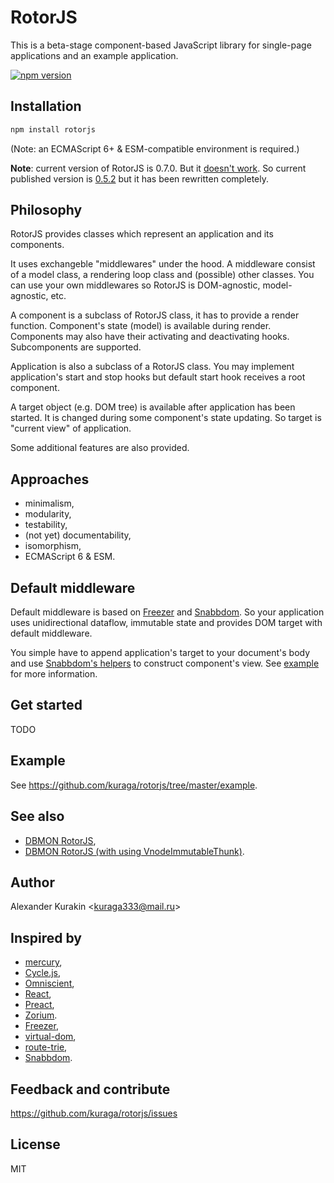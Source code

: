 # RotorJS

This is a beta-stage component-based JavaScript library for single-page applications and an example application.

[![npm version](https://badge.fury.io/js/rotorjs.svg)](http://badge.fury.io/js/rotorjs)

## Installation

```sh
npm install rotorjs
```

(Note: an ECMAScript 6+ & ESM-compatible environment is required.)

**Note**: current version of RotorJS is 0.7.0. But it [doesn't work](https://github.com/kuraga/rotorjs/tree/master/BLOCKERS.md).
So current published version is [0.5.2](https://github.com/kuraga/rotorjs/releases/tag/v0.5.2) but it has been rewritten completely.

## Philosophy

RotorJS provides classes which represent an application and its components.

It uses exchangeble "middlewares" under the hood.
A middleware consist of a model class, a rendering loop class and (possible) other classes.
You can use your own middlewares so RotorJS is DOM-agnostic, model-agnostic, etc.

A component is a subclass of RotorJS class, it has to provide a render function.
Component's state (model) is available during render.
Components may also have their activating and deactivating hooks.
Subcomponents are supported.

Application is also a subclass of a RotorJS class.
You may implement application's start and stop hooks but default start hook receives a root component.

A target object (e.g. DOM tree) is available after application has been started.
It is changed during some component's state updating.
So target is "current view" of application.

Some additional features are also provided.

## Approaches

* minimalism,
* modularity,
* testability,
* (not yet) documentability,
* isomorphism,
* ECMAScript 6 & ESM.

## Default middleware

Default middleware is based on [Freezer](https://github.com/arqex/freezer) and [Snabbdom](https://github.com/snabbdom/snabbdom).
So your application uses unidirectional dataflow, immutable state and provides DOM target with default middleware.

You simple have to append application's target to your document's body and use
[Snabbdom's helpers](https://github.com/snabbdom/snabbdom#helpers) to construct component's view.
See [example](https://github.com/kuraga/rotorjs/tree/master/example) for more information.

## Get started

TODO

## Example

See <https://github.com/kuraga/rotorjs/tree/master/example>.

## See also

* [DBMON RotorJS](http://mathieuancelin.github.io/js-repaint-perfs/rotorjs/index.html),
* [DBMON RotorJS (with using VnodeImmutableThunk)](http://mathieuancelin.github.io/js-repaint-perfs/rotorjs/with_thunks.html).

## Author

Alexander Kurakin <<kuraga333@mail.ru>>

## Inspired by

* [mercury](https://github.com/Raynos/mercury),
* [Cycle.js](https://github.com/staltz/cycle),
* [Omniscient](http://omniscientjs.github.io),
* [React](http://facebook.github.io/react),
* [Preact](http://developit.github.io/preact),
* [Zorium](https://github.com/Zorium/zorium).
* [Freezer](https://github.com/arqex/freezer),
* [virtual-dom](https://github.com/Matt-Esch/virtual-dom),
* [route-trie](https://github.com/zensh/route-trie),
* [Snabbdom](https://github.com/snabbdom/snabbdom).

## Feedback and contribute

<https://github.com/kuraga/rotorjs/issues>

## License

MIT
